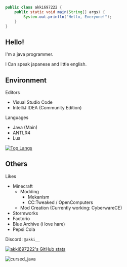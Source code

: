 ```java
public class akki697222 {
    public static void main(String[] args) {
        System.out.println("Hello, Everyone!");
    }
}
```
## Hello!

I'm a java programmer.

I Can speak japanese and little english.

## Environment

Editors
- Visual Studio Code
- IntelliJ IDEA (Community Edition)

Languages
- Java (Main)
- ANTLR4
- Lua

[![Top Langs](https://github-readme-stats.vercel.app/api/top-langs/?username=akki697222&layout=compact)](https://github.com/anuraghazra/github-readme-stats)

## Others

Likes
- Minecraft
  - Modding
    - Mekanism
    - CC:Tweaked / OpenComputers
  - Mod Creation (Currently working: CyberwareCE)
- Stormworks
- Factorio
- Blue Archive (i love hare)
- Pepsi Cola

Discord: `@akki__`

[![akki697222's GitHub stats](https://github-readme-stats.vercel.app/api?username=akki697222)](https://github.com/anuraghazra/github-readme-stats)

![cursed_java](https://github.com/user-attachments/assets/bdd9b643-f010-4273-a1ec-6d37d2c29cbe)
